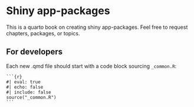 # Shiny app-packages

This is a quarto book on creating shiny app-packages. Feel free to request chapters, packages, or topics. 

## For developers 

Each new .qmd file should start with a code block sourcing `_common.R`:

````verbatim
```{r}
#| eval: true 
#| echo: false 
#| include: false
source("_common.R")
```
````
